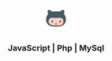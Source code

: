 <p align="center">
  <img src="assets/icon.png">
</p>
<h3 align="center"> JavaScript | Php | MySql</h3>

